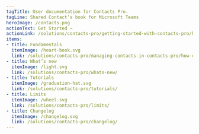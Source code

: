 ```yaml
---
tagTitle: User documentation for Contacts Pro.
tagLine: Shared Contact’s book for Microsoft Teams
heroImage: /contacts.png
actionText: Get Started →
actionLink: /solutions/contacts-pro/getting-started-with-contacts-pro/how-can-i-add-a-new-contact-/
items:
- title: Fundamentals​
  itemImage: /heart-book.svg
  link: /solutions/contacts-pro/managing-contacts-in-contacts-pro/how-can-i-connect-with-the-contacts-/
- title: What’s new
  itemImage: /light.svg
  link: /solutions/contacts-pro/whats-new/
- title: Tutorials
  itemImage: /graduation-hat.svg
  link: /solutions/contacts-pro/tutorials/
- title: Limits
  itemImage: /wheel.svg
  link: /solutions/contacts-pro/limits/
- title: Changelog
  itemImage: /changelog.svg
  link: /solutions/contacts-pro/changelog/
---
```



<Overview />
<Hubspot />
<Clarity />
<GoogleAnalytics />